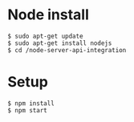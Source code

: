 
# Node install

```
$ sudo apt-get update 
$ sudo apt-get install nodejs
$ cd /node-server-api-integration
```

# Setup
```
$ npm install
$ npm start
```